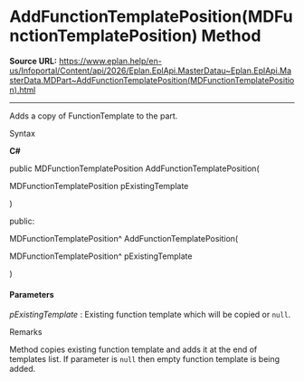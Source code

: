 # AddFunctionTemplatePosition(MDFunctionTemplatePosition) Method

**Source URL:** https://www.eplan.help/en-us/Infoportal/Content/api/2026/Eplan.EplApi.MasterDatau~Eplan.EplApi.MasterData.MDPart~AddFunctionTemplatePosition(MDFunctionTemplatePosition).html

---

Adds a copy of FunctionTemplate to the part.

Syntax

**C#**



public MDFunctionTemplatePosition AddFunctionTemplatePosition( 

   MDFunctionTemplatePosition pExistingTemplate

)

public:

MDFunctionTemplatePosition^ AddFunctionTemplatePosition( 

   MDFunctionTemplatePosition^ pExistingTemplate

)


#### Parameters

*pExistingTemplate*
:   Existing function template which will be copied or `null`.

Remarks

Method copies existing function template and adds it at the end of templates list. If parameter is `null` then empty function template is being added.
